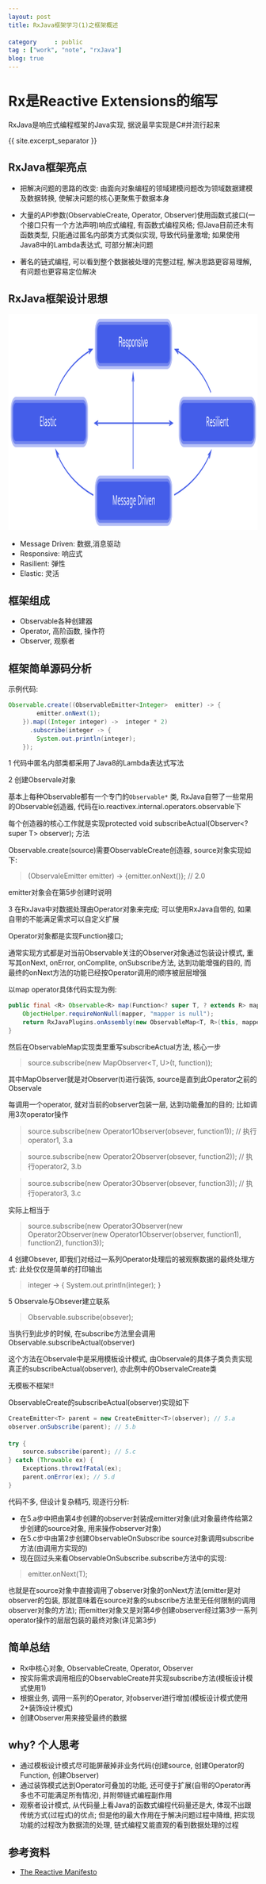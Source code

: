 ```yaml
---
layout: post
title: RxJava框架学习(1)之框架概述

category     : public
tag : ["work", "note", "rxJava"]
blog: true
---
```


# Rx是Reactive Extensions的缩写
RxJava是响应式编程框架的Java实现, 据说最早实现是C#并流行起来

{{ site.excerpt_separator }}

## RxJava框架亮点
* 把解决问题的思路的改变: 由面向对象编程的领域建模问题改为领域数据建模及数据转换, 使解决问题的核心更聚焦于数据本身

* 大量的API参数(ObservableCreate, Operator, Observer)使用函数式接口(一个接口只有一个方法声明)响应式编程, 有函数式编程风格; 但Java目前还未有函数类型, 只能通过匿名内部类方式类似实现, 导致代码量激增; 如果使用Java8中的Lambda表达式, 可部分解决问题 

* 著名的链式编程, 可以看到整个数据被处理的完整过程, 解决思路更容易理解, 有问题也更容易定位解决

## RxJava框架设计思想
<img src="/assets/images/rxjava/reactive-traits.svg" width="800" height="435" alt="RxJava设计思想" />

* Message Driven: 数据,消息驱动
* Responsive: 响应式
* Rasilient: 弹性
* Elastic: 灵活


## 框架组成
* Observable各种创建器
* Operator, 高阶函数, 操作符
* Observer, 观察者

## 框架简单源码分析

示例代码: 

```java
Observable.create((ObservableEmitter<Integer>  emitter) -> {
        emitter.onNext(1);
    }).map((Integer integer) ->  integer * 2)
      .subscribe(integer -> {
        System.out.println(integer);
    });
```

1 代码中匿名内部类都采用了Java8的Lambda表达式写法

2 创建Observale对象

基本上每种Observable都有一个专门的`Observable*` 类, RxJava自带了一些常用的Observable创造器, 代码在io.reactivex.internal.operators.observable下

每个创造器的核心工作就是实现protected void subscribeActual(Observer<? super T> observer); 方法

Observable.create(source)需要ObservableCreate创造器, source对象实现如下:

> (ObservaleEmitter<Integer> emitter) -> {emitter.onNext()}; // 2.0

emitter对象会在第5步创建时说明

3 在RxJava中对数据处理由Operator对象来完成; 可以使用RxJava自带的, 如果自带的不能满足需求可以自定义扩展

Operator对象都是实现Function接口; 

通常实现方式都是对当前Observable关注的Observer对象通过包装设计模式, 重写其onNext, onError, onComplite, onSubscribe方法, 达到功能增强的目的,
而最终的onNext方法的功能已经按Operator调用的顺序被层层增强

以map operator具体代码实现为例:

```java
public final <R> Observable<R> map(Function<? super T, ? extends R> mapper) {
    ObjectHelper.requireNonNull(mapper, "mapper is null");
    return RxJavaPlugins.onAssembly(new ObservableMap<T, R>(this, mapper));
}
```

然后在ObservableMap实现类里重写subscribeActual方法, 核心一步
> source.subscribe(new MapObserver<T, U>(t, function));

其中MapObserver就是对Observer(t)进行装饰, source是直到此Operator之前的Observale

每调用一个operator, 就对当前的observer包装一层, 达到功能叠加的目的; 比如调用3次operator操作

> source.subscribe(new Operator1Observer(obsever, function1));   // 执行operator1, 3.a

> source.subscribe(new Operator2Observer(obsever, function2));   // 执行operator2, 3.b

> source.subscribe(new Operator3Observer(obsever, function3));   // 执行operator3, 3.c

实际上相当于
> source.subscribe(new Operator3Observer(new Operator2Observer(new Operator1Observer(observer, function1), function2), function3));

4 创建Obsever, 即我们对经过一系列Operator处理后的被观察数据的最终处理方式:
此处仅仅是简单的打印输出

> integer -> { System.out.println(integer); }

5 Observale与Obsever建立联系

> Observable.subscribe(obsever);

当执行到此步的时候, 在subscribe方法里会调用Observable.subscribeActual(observer)

这个方法在Observale中是采用模板设计模式, 由Observale的具体子类负责实现真正的subscribeActual(observer), 亦此例中的ObservaleCreate类

无模板不框架!!

ObservableCreate的subscribeActual(observer)实现如下

``` java
CreateEmitter<T> parent = new CreateEmitter<T>(observer); // 5.a
observer.onSubscribe(parent); // 5.b

try {   
    source.subscribe(parent); // 5.c
} catch (Throwable ex) {
    Exceptions.throwIfFatal(ex);
    parent.onError(ex); // 5.d
}       
```

代码不多, 但设计复杂精巧, 现逐行分析:

  * 在5.a步中把由第4步创建的observer封装成emitter对象(此对象最终传给第2步创建的source对象, 用来操作observer对象)
  * 在5.c步中由第2步创建ObservableOnSubscribe source对象调用subscribe方法(由调用方实现的)
  * 现在回过头来看ObservableOnSubscribe.subscribe方法中的实现:

> emitter.onNext(T);

 也就是在source对象中直接调用了observer对象的onNext方法(emitter是对observer的包装, 那就意味着在source对象的subscribe方法里无任何限制的调用observer对象的方法); 
 而emitter对象又是对第4步创建observer经过第3步一系列operator操作的层层包装的最终对象(详见第3步) 

## 简单总结
* Rx中核心对象, ObservableCreate, Operator, Observer
* 按实际需求调用相应的ObservableCreate并实现subscribe方法(模板设计模式使用1)
* 根据业务, 调用一系列的Operator, 对observer进行增加(模板设计模式使用2+装饰设计模式)
* 创建Observer用来接受最终的数据

## why? 个人思考
* 通过模板设计模式尽可能屏蔽掉非业务代码(创建source, 创建Operator的Function, 创建Observer)
* 通过装饰模式达到Operator可叠加的功能, 还可便于扩展(自带的Operator再多也不可能满足所有情况), 并附带链式编程副作用
* 观察者设计模式, 从代码量上看Java的函数式编程代码量还是大, 体现不出跟传统方式(过程式)的优点; 但是他的最大作用在于解决问题过程中降维, 把实现功能的过程改为数据流的处理, 链式编程又能直观的看到数据处理的过程

## 参考资料
* [The Reactive Manifesto](http://www.reactivemanifesto.org)

